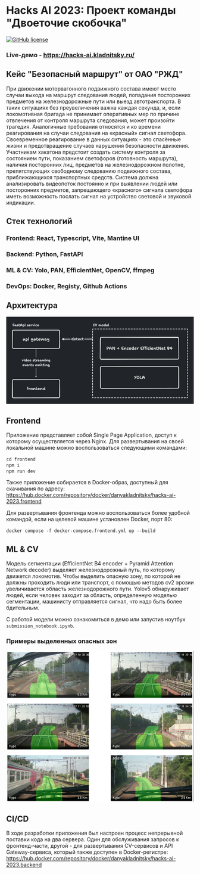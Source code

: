 # Hacks AI 2023: Проект команды "Двоеточие скобочка"
 <a href="https://github.com/itmo-bootcamp/itmo-bootcamp-2023/blob/master/LICENSE">![GitHub license](https://img.shields.io/github/license/hacks-ai-hackathon/hacks-ai-safe-path?color=purple)</a>
### Live-демо - https://hacks-ai.kladnitsky.ru/

## Кейс "Безопасный маршрут" от ОАО "РЖД"
При движении моторвагонного подвижного состава имеют место случаи выхода на маршрут следования людей, попадания посторонних предметов на железнодорожные пути или выезд автотранспорта. В таких ситуациях без преувеличения важна каждая секунда, и, если локомотивная бригада не принимает оперативных мер по причине отвлечения от контроля маршрута следования, может произойти трагедия. Аналогичные требования относятся и ко времени реагирования на случаи следования на «красный» сигнал светофора. Своевременное реагирование в данных ситуациях - это спасённые жизни и предотвращение случаев нарушения безопасности движения. 
Участникам хакатона предстоит создать систему контроля за состоянием пути, показанием светофоров (готовность маршрута), наличия посторонних лиц, предметов на железнодорожном полотне, препятствующих свободному следованию подвижного состава, приближающихся транспортных средств. Система должна анализировать видеопоток постоянно и при выявлении людей или посторонних предметов, запрещающего «красного» сигнала светофора иметь возможность послать сигнал на устройство световой и звуковой индикации.



## Стек технологий
### Frontend: React, Typescript, Vite, Mantine UI
### Backend: Python, FastAPI
### ML & CV: Yolo, PAN, EfficientNet, OpenCV, ffmpeg
### DevOps: Docker, Registy, Github Actions

## Архитектура 

![img.png](design.png)

## Frontend
Приложение представляет собой Single Page Application, доступ к которому осуществляется через Nginx. Для развертывания на своей локальной машине можно воспользоваться следующими командами:
```
cd frontend
npm i
npm run dev
```

Также приложение собирается в Docker-образ, доступный для скачивания по адресу:
https://hub.docker.com/repository/docker/danyakladnitsky/hacks-ai-2023.frontend

Для развертывания фронтенда можно воспользоваться более удобной командой, если на целевой машине установлен Docker, порт 80:
```
docker compose -f docker-compose.frontend.yml up --build
```
## ML & CV

Модель сегментации (EfficientNet B4 encoder + Pyramid Attention Network decoder) выделяет железнодорожный путь, по которому движется локомотив. Чтобы выделить опасную зону, по которой не должны проходить люди или транспорт, с помощью методов cv2 эрозии увеличивается область железнодорожного пути. Yolov5 обнаруживает людей, если человек заходит за область, определенную моделью сегментации, машинисту отправляется сигнал, что надо быть более бдительным.

С работой модели можно ознакомиться в демо или запустив ноутбук `submission_notebook.ipynb`.

### Примеры выделенных опасных зон

![img.png](risk_zone_segmentaion.png)

## CI/CD
В ходе разработки приложения был настроен процесс непрерывной поставки кода на два сервера. Один для обслуживания запросов к фронтенд-части, другой - для развертывания CV-сервисов и API Gateway-сервиса, который также доступен в Docker-регистре:
https://hub.docker.com/repository/docker/danyakladnitsky/hacks-ai-2023.backend


